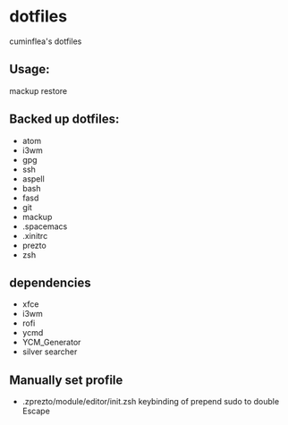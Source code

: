 # dotfiles #
cuminflea's dotfiles
## Usage: ##
mackup restore
## Backed up dotfiles: ##
- atom
- i3wm
- gpg
- ssh
- aspell
- bash
- fasd
- git
- mackup
- .spacemacs
- .xinitrc
- prezto
- zsh

## dependencies ##
- xfce
- i3wm
- rofi
- ycmd
- YCM_Generator
- silver searcher
## Manually set profile ##
  * .zprezto/module/editor/init.zsh
  keybinding of prepend sudo to double Escape

